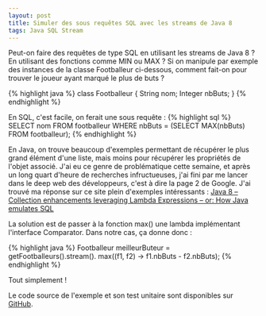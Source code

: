 ```yaml
---
layout: post
title: Simuler des sous requêtes SQL avec les streams de Java 8
tags: Java SQL Stream
---
```

Peut-on faire des requêtes de type SQL en utilisant les streams de Java 8 ? En utilisant des fonctions comme MIN ou MAX ? Si on manipule par exemple des instances de la classe Footballeur ci-dessous, comment fait-on pour trouver le joueur ayant marqué le plus de buts ?

{% highlight java %}
class Footballeur {
  String nom;
  Integer nbButs;
}
{% endhighlight %}

En SQL, c'est facile, on ferait une sous requête :
{% highlight sql %}
SELECT nom FROM footballeur
WHERE nbButs = (SELECT MAX(nbButs) FROM footballeur);
{% endhighlight %}

En Java, on trouve beaucoup d'exemples permettant de récupérer le plus grand élément d'une liste, 
mais moins pour récupérer les propriétés de l'objet associé. 
J'ai eu ce genre de problématique cette semaine, et après un long quart d'heure de recherches infructueuses, 
j'ai fini par me lancer dans le deep web des développeurs, c'est à dire la page 2 de Google. 
J'ai trouvé ma réponse sur ce site plein d'exemples intéressants : 
[Java 8 – Collection enhancements leveraging Lambda Expressions – or: How Java emulates SQL](https://technology.amis.nl/2013/10/05/java-8-collection-enhancements-leveraging-lambda-expressions-or-how-java-emulates-sql/)

La solution est de passer à la fonction max() une lambda implémentant l'interface Comparator. 
Dans notre cas, ça donne donc :

{% highlight java %}
  Footballeur meilleurButeur = getFootballeurs().stream().
    		max((f1, f2) -> f1.nbButs - f2.nbButs);
{% endhighlight %}  

Tout simplement !

Le code source de l'exemple et son test unitaire sont disponibles sur [GitHub](https://github.com/jffourmond/java8-streams).

